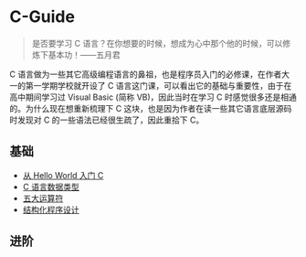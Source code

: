 # C-Guide

> 是否要学习 C 语言？在你想要的时候，想成为心中那个他的时候，可以修炼下基本功！——五月君

C 语言做为一些其它高级编程语言的鼻祖，也是程序员入门的必修课，在作者大一的第一学期学校就开设了 C 语言这门课，可以看出它的基础与重要性，由于在高中期间学习过 Visual Basic (简称 VB)，因此当时在学习 C 时感觉很多还是相通的。为什么现在想重新梳理下 C 这块，也是因为作者在读一些其它语言底层源码时发现对 C 的一些语法已经很生疏了，因此重拾下 C。

## 基础

- [从 Hello World 入门 C](docs/hello.md)
- [C 语言数据类型](docs/type.md)
- [五大运算符](docs/operator.md)
- [结构化程序设计](docs/structured.md)

## 进阶